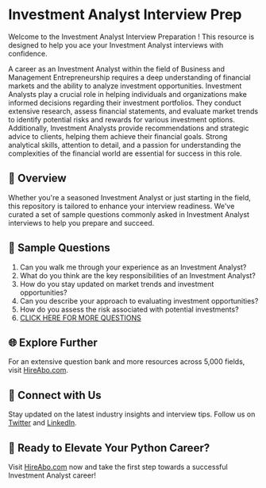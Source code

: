 # Investment Analyst Interview Prep

Welcome to the Investment Analyst Interview Preparation ! This resource is designed to help you ace your Investment Analyst interviews with confidence.

A career as an Investment Analyst within the field of Business and Management Entrepreneurship requires a deep understanding of financial markets and the ability to analyze investment opportunities. Investment Analysts play a crucial role in helping individuals and organizations make informed decisions regarding their investment portfolios. They conduct extensive research, assess financial statements, and evaluate market trends to identify potential risks and rewards for various investment options. Additionally, Investment Analysts provide recommendations and strategic advice to clients, helping them achieve their financial goals. Strong analytical skills, attention to detail, and a passion for understanding the complexities of the financial world are essential for success in this role.

## 🚀 Overview

Whether you're a seasoned Investment Analyst or just starting in the field, this repository is tailored to enhance your interview readiness. We've curated a set of sample questions commonly asked in Investment Analyst interviews to help you prepare and succeed.

## 📝 Sample Questions

1. Can you walk me through your experience as an Investment Analyst?
2. What do you think are the key responsibilities of an Investment Analyst?
3. How do you stay updated on market trends and investment opportunities?
4. Can you describe your approach to evaluating investment opportunities?
5. How do you assess the risk associated with potential investments?
6. [CLICK HERE FOR MORE QUESTIONS](https://hireabo.com/job/1_4_30/Investment%20Analyst)

## 🌐 Explore Further

For an extensive question bank and more resources across 5,000 fields, visit [HireAbo.com](https://www.hireabo.com).

## 📱 Connect with Us

Stay updated on the latest industry insights and interview tips. Follow us on [Twitter](https://twitter.com/hireabo) and [LinkedIn](https://www.linkedin.com/in/hire-abo-3609972a8/).

## 🚀 Ready to Elevate Your Python Career?

Visit [HireAbo.com](https://www.hireabo.com) now and take the first step towards a successful Investment Analyst career!